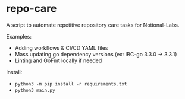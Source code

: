 # repo-care

A script to automate repetitive repository care tasks for Notional-Labs.

Examples:
- Adding workflows & CI/CD YAML files
- Mass updating go dependency versions (ex: IBC-go 3.3.0 -> 3.3.1)
- Linting and GoFmt locally if needed


Install:
- `python3 -m pip install -r requirements.txt`
- `python3 main.py`